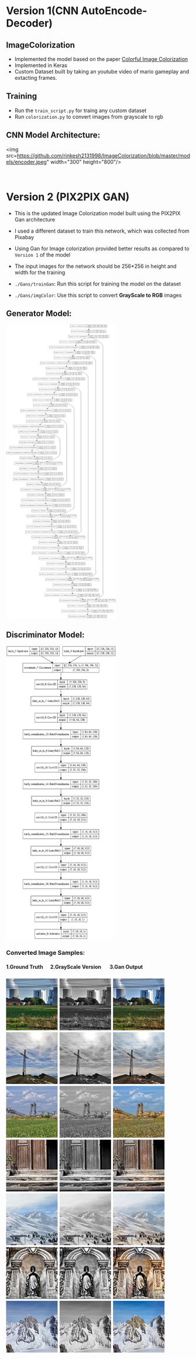 # Version 1(CNN AutoEncode-Decoder)

## ImageColorization
- Implemented the model based on the paper [Colorful Image Colorization](https://arxiv.org/abs/1603.08511)
- Implemented in Keras
- Custom Dataset built by taking an youtube video of mario gameplay and extacting frames.

## Training
- Run the `train_script.py` for traing any custom dataset
- Run `colorization.py` to convert images from grayscale to rgb

## CNN Model Architecture:
<img src=https://github.com/rinkesh2131998/ImageColorization/blob/master/models/encoder.jpeg" width="300" height="800"/>

<br />

# Version 2 (PIX2PIX GAN)

- This is the updated Image Colorization model built using the PIX2PIX Gan architecture
- I used a different dataset to train this network, which was collected from Pixabay
- Using Gan for Image colorization provided better results as compared to `Version 1` of the model
- The input images for the network should be 256*256 in height and width for the training

- `./Gans/trainGan`: Run this script for training the model on the dataset
- `./Gans/imgColor`: Use this script to convert <strong>GrayScale to RGB</strong> images

## Generator Model:
<img src="https://github.com/rinkesh2131998/ImageColorization/blob/master/models/GANmodelImages/genrator.jpg" width="300" height="800"/>

## Discriminator Model:
<img src="https://github.com/rinkesh2131998/ImageColorization/blob/master/models/GANmodelImages/discriminator.jpg" width="300" height="800"/>

### Converted Image Samples:

#### 1.Ground Truth&nbsp;&nbsp;&nbsp;&nbsp;&nbsp;&nbsp;2.GrayScale Version &nbsp;&nbsp;&nbsp;&nbsp;&nbsp;&nbsp;3.Gan Output
![samples](https://github.com/rinkesh2131998/ImageColorization/blob/master/OutputImages/ganOutputs/9921af24-6167-46ed-9fe2-de6d7bac240d.png)
